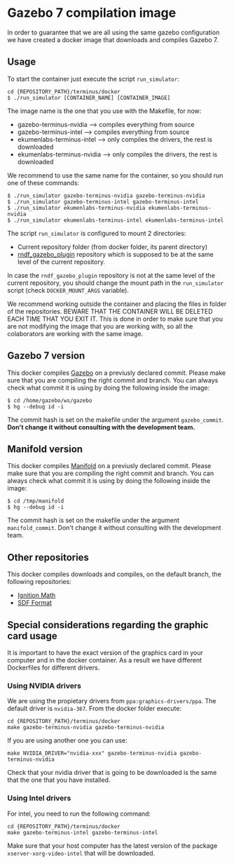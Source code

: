 # Gazebo 7 compilation image

In order to guarantee that we are all using the same gazebo configuration we have created a docker image that downloads and compiles Gazebo 7.

## Usage

To start the container just execute the script `run_simulator`:

```
cd {REPOSITORY_PATH}/terminus/docker
$ ./run_simulator [CONTAINER_NAME] [CONTAINER_IMAGE]
```

The image name is the one that you use with the Makefile, for now:

* gazebo-terminus-nvidia      --> compiles everything from source 
* gazebo-terminus-intel       --> compiles everything from source
* ekumenlabs-terminus-intel   --> only compiles the drivers, the rest is downloaded
* ekumenlabs-terminus-nvidia  --> only compiles the drivers, the rest is downloaded

We recommend to use the same name for the container, so you should run one of these commands:

```
$ ./run_simulator gazebo-terminus-nvidia gazebo-terminus-nvidia
$ ./run_simulator gazebo-terminus-intel gazebo-terminus-intel
$ ./run_simulator ekumenlabs-terminus-nvidia ekumenlabs-terminus-nvidia
$ ./run_simulator ekumenlabs-terminus-intel ekumenlabs-terminus-intel
```

The script `run_simulator` is configured to mount 2 directories:

* Current repository folder (from docker folder, its parent directory)
* [rndf_gazebo_plugin](https://bitbucket.org/JChoclin/rndf_gazebo_plugin) repository which is supposed to be at the same level of the current repository.

In case the `rndf_gazebo_plugin` repository is not at the same level of the current repository, you should change the mount path in the `run_simulator` script (check `DOCKER_MOUNT_ARGS` variable).

We recommend working outside the container and placing the files in folder of the repositories. BEWARE THAT THE CONTAINER WILL BE DELETED EACH TIME THAT YOU EXIT IT. This is done in order to make sure that you are not modifying the image that you are working with, so all the colaborators are working with the same image.


## Gazebo 7 version

This docker compiles [Gazebo](https://bitbucket.org/osrf/gazebo) on a previusly declared commit. Please make sure that you are compiling the right commit and branch. You can always check what commit it is using by doing the following inside the image:

```
$ cd /home/gazebo/ws/gazebo
$ hg --debug id -i
```

The commit hash is set on the makefile under the argument `gazebo_commit`. **Don't change it without consulting with the development team.**

## Manifold version

This docker compiles [Manifold](https://bitbucket.org/osrf/manifold) on a previusly declared commit. Please make sure that you are compiling the right commit and branch. You can always check what commit it is using by doing the following inside the image:

```
$ cd /tmp/manifold
$ hg --debug id -i
```

The commit hash is set on the makefile under the argument `manifold_commit`. Don't change it without consulting with the development team.

## Other repositories

This docker compiles downloads and compiles, on the default branch, the following repositories:

* [Ignition Math](https://bitbucket.org/ignitionrobotics/ign-math)
* [SDF Format](https://bitbucket.org/osrf/sdformat)

## Special considerations regarding the graphic card usage


It is important to have the exact version of the graphics card in your computer and in the docker container. As a result we have different Dockerfiles for different drivers.

### Using NVIDIA drivers

We are using the propietary drivers from `ppa:graphics-drivers/ppa`. The default driver is `nvidia-367`. From the docker folder execute:

```
cd {REPOSITORY_PATH}/terminus/docker
make gazebo-terminus-nvidia gazebo-terminus-nvidia
```

If you are using another one you can use:

`make NVIDIA_DRIVER="nvidia-xxx" gazebo-terminus-nvidia gazebo-terminus-nvidia`

Check that your nvidia driver that is going to be downloaded is the same that the one that you have installed.

### Using Intel drivers

For intel, you need to run the following command:
```
cd {REPOSITORY_PATH}/terminus/docker
make gazebo-terminus-intel gazebo-terminus-intel
```

Make sure that your host computer has the latest version of the package `xserver-xorg-video-intel` that will be downloaded.
